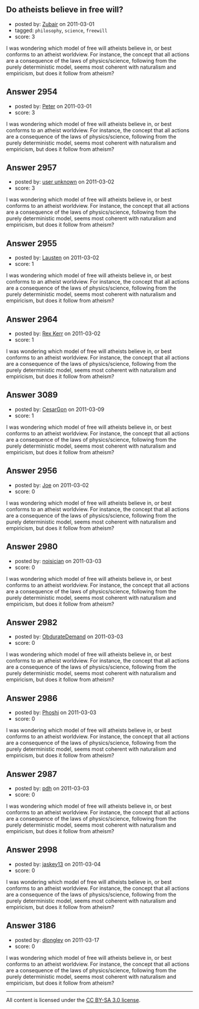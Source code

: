 ## Do atheists believe in free will?

- posted by: [Zubair](https://stackexchange.com/users/-1/1171-zubair) on 2011-03-01
- tagged: `philosophy`, `science`, `freewill`
- score: 3

I was wondering which model of free will atheists believe in, or best conforms to an atheist worldview. For instance, the concept that all actions are a consequence of the laws of physics/science, following from the purely deterministic model, seems most coherent with naturalism and empiricism, but does it follow from atheism?


## Answer 2954

- posted by: [Peter](https://stackexchange.com/users/-1/168-peter) on 2011-03-01
- score: 3

I was wondering which model of free will atheists believe in, or best conforms to an atheist worldview. For instance, the concept that all actions are a consequence of the laws of physics/science, following from the purely deterministic model, seems most coherent with naturalism and empiricism, but does it follow from atheism?


## Answer 2957

- posted by: [user unknown](https://stackexchange.com/users/-1/992-user-unknown) on 2011-03-02
- score: 3

I was wondering which model of free will atheists believe in, or best conforms to an atheist worldview. For instance, the concept that all actions are a consequence of the laws of physics/science, following from the purely deterministic model, seems most coherent with naturalism and empiricism, but does it follow from atheism?


## Answer 2955

- posted by: [Lausten](https://stackexchange.com/users/-1/584-lausten) on 2011-03-02
- score: 1

I was wondering which model of free will atheists believe in, or best conforms to an atheist worldview. For instance, the concept that all actions are a consequence of the laws of physics/science, following from the purely deterministic model, seems most coherent with naturalism and empiricism, but does it follow from atheism?


## Answer 2964

- posted by: [Rex Kerr](https://stackexchange.com/users/-1/1166-rex-kerr) on 2011-03-02
- score: 1

I was wondering which model of free will atheists believe in, or best conforms to an atheist worldview. For instance, the concept that all actions are a consequence of the laws of physics/science, following from the purely deterministic model, seems most coherent with naturalism and empiricism, but does it follow from atheism?


## Answer 3089

- posted by: [CesarGon](https://stackexchange.com/users/-1/80-cesargon) on 2011-03-09
- score: 1

I was wondering which model of free will atheists believe in, or best conforms to an atheist worldview. For instance, the concept that all actions are a consequence of the laws of physics/science, following from the purely deterministic model, seems most coherent with naturalism and empiricism, but does it follow from atheism?


## Answer 2956

- posted by: [Joe](https://stackexchange.com/users/-1/1064-joe) on 2011-03-02
- score: 0

I was wondering which model of free will atheists believe in, or best conforms to an atheist worldview. For instance, the concept that all actions are a consequence of the laws of physics/science, following from the purely deterministic model, seems most coherent with naturalism and empiricism, but does it follow from atheism?


## Answer 2980

- posted by: [noisician](https://stackexchange.com/users/-1/90-noisician) on 2011-03-03
- score: 0

I was wondering which model of free will atheists believe in, or best conforms to an atheist worldview. For instance, the concept that all actions are a consequence of the laws of physics/science, following from the purely deterministic model, seems most coherent with naturalism and empiricism, but does it follow from atheism?


## Answer 2982

- posted by: [ObdurateDemand](https://stackexchange.com/users/-1/524-obduratedemand) on 2011-03-03
- score: 0

I was wondering which model of free will atheists believe in, or best conforms to an atheist worldview. For instance, the concept that all actions are a consequence of the laws of physics/science, following from the purely deterministic model, seems most coherent with naturalism and empiricism, but does it follow from atheism?


## Answer 2986

- posted by: [Phoshi](https://stackexchange.com/users/-1/367-phoshi) on 2011-03-03
- score: 0

I was wondering which model of free will atheists believe in, or best conforms to an atheist worldview. For instance, the concept that all actions are a consequence of the laws of physics/science, following from the purely deterministic model, seems most coherent with naturalism and empiricism, but does it follow from atheism?


## Answer 2987

- posted by: [pdh](https://stackexchange.com/users/-1/1185-pdh) on 2011-03-03
- score: 0

I was wondering which model of free will atheists believe in, or best conforms to an atheist worldview. For instance, the concept that all actions are a consequence of the laws of physics/science, following from the purely deterministic model, seems most coherent with naturalism and empiricism, but does it follow from atheism?


## Answer 2998

- posted by: [jaskey13](https://stackexchange.com/users/-1/1107-jaskey13) on 2011-03-04
- score: 0

I was wondering which model of free will atheists believe in, or best conforms to an atheist worldview. For instance, the concept that all actions are a consequence of the laws of physics/science, following from the purely deterministic model, seems most coherent with naturalism and empiricism, but does it follow from atheism?


## Answer 3186

- posted by: [dlongley](https://stackexchange.com/users/-1/335-dlongley) on 2011-03-17
- score: 0

I was wondering which model of free will atheists believe in, or best conforms to an atheist worldview. For instance, the concept that all actions are a consequence of the laws of physics/science, following from the purely deterministic model, seems most coherent with naturalism and empiricism, but does it follow from atheism?



---

All content is licensed under the [CC BY-SA 3.0 license](https://creativecommons.org/licenses/by-sa/3.0/).

